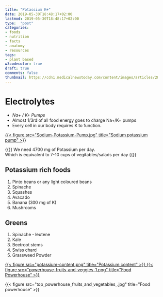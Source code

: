 ```yaml
---
title: "Potassium K+"
date: 2019-05-30T18:48:17+02:00
lastmod: 2019-05-30T18:48:17+02:00
type:  "post"
categories:
- foods
- nutrition
- facts
- anatomy
- resources
tags:
- plant based
w3codecolor: true
draft: true
comments: false
thumbnail: https://cdn1.medicalnewstoday.com/content/images/articles/287/287212/potassium-element.jpg
---
```


# Electrolytes

* *Na+ / K+ Pumps*
* Almost 1/3rd of all food energy goes to charge Na+/K+ pumps
* Every cell in our body requires K to function.

<a href="https://socratic.org/questions/how-does-the-sodium-potassium-pump-work">
{{< figure src="Sodium-Potassium-Pump.jpg" title="Sodium potassium pump" >}}
</a>

{{<info title="Potassium K+">}}
We need 4700 mg of Potassium per day. </br>
Which is equivalent to 7-10 cups of vegitables/salads per day
{{</info>}}

## Potassium rich foods

1. Pinto beans or any light coloured beans
2. Spinache
3. Squashes
4. Avacado
5. Banana (300 mg of K)
6. Mushrooms

## Greens

1. Spinache - leutene
2. Kale
3. Beetroot stems
4. Swiss chard
5. Grassweed Powder

<a href="https://www.scientificwellness.com/blog-view/the-top-powerhouse-fruits--vegetables-445">
{{< figure src="potassium-content.png" title="Potassium content" >}}
</a>

<a href="https://spydersden.wordpress.com/2014/06/15/the-cdcs-list-of-powerhouse-foods/">
{{< figure src="powerhouse-fruits-and-veggies-1.png" title="Food Powerhouse" >}}
</a>

{{< figure src="top_powerhouse_fruits_and_vegetables_.jpg" title="Food powerhouse" >}}